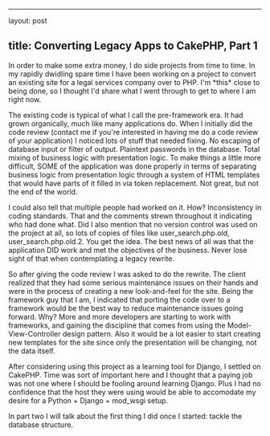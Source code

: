 <hr />

<p>layout: post</p>

<h2>title: Converting Legacy Apps to CakePHP, Part 1</h2>

<p>In order to make some extra money, I do side projects from time to time.  In my rapidly dwidling spare time I have been working on a project to convert an existing site for a legal services company over to PHP.  I'm *this* close to being done, so I thought I'd share what I went through to get to where I am right now.</p>

<p>
The existing code is typical of what I call the pre-framework era.  It had grown organically, much like many applications do.  When I initially did the code review (contact me if you're interested in having me do a code review of your application) I noticed lots of stuff that needed fixing.  No escaping of database input or filter of output.  Plaintext passwords in the database.  Total mixing of business logic with presentation logic.  To make things a little more difficult, SOME of the application was done properly in terms of separating business logic from presentation logic through a system of HTML templates that would have parts of it filled in via token replacement.  Not great, but not the end of the world.
</p>

<p>
I could also tell that multiple people had worked on it.  How?  Inconsistency in coding standards.  That and the comments strewn throughout it indicating who had done what.  Did I also mention that no version control was used on the project at all, so lots of copies of files like user_search.php.old, user_search.php.old.2.  You get the idea.  The best news of all was that the application DID work and met the objectives of the business.  Never lose sight of that when contemplating a legacy rewrite.
</p>

<p>
So after giving the code review I was asked to do the rewrite.  The client realized that they had some serious maintenance issues on their hands and were in the process of creating a new look-and-feel for the site.  Being the framework guy that I am, I indicated that porting the code over to a framework would be the best way to reduce maintenance issues going forward.  Why?  More and more developers are starting to work with frameworks, and gaining the discipline that comes from using the Model-View-Controller design pattern.  Also it would be a lot easier to start creating new templates for the site since only the presentation will be changing, not the data itself.
</p>

<p>
After considering using this project as a learning tool for Django, I settled on CakePHP.  Time was sort of important here and I thought that a paying job was not one where I should be fooling around learning Django.  Plus I had no confidence that the host they were using would be able to accomodate my desire for a Python + Django + mod_wsgi setup. 
</p>

<p>
In part two I will talk about the first thing I did once I started:  tackle the database structure.
</p>
